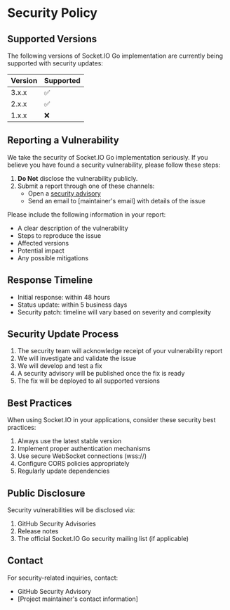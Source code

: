 # Security Policy

## Supported Versions

The following versions of Socket.IO Go implementation are currently being supported with security updates:

| Version | Supported          |
| ------- | ------------------ |
| 3.x.x   | :white_check_mark: |
| 2.x.x   | :white_check_mark: |
| 1.x.x   | :x:                |

## Reporting a Vulnerability

We take the security of Socket.IO Go implementation seriously. If you believe you have found a security vulnerability, please follow these steps:

1. **Do Not** disclose the vulnerability publicly.
2. Submit a report through one of these channels:
   - Open a [security advisory](https://github.com/zishang520/socket.io/security/advisories/new)
   - Send an email to [maintainer's email] with details of the issue

Please include the following information in your report:

- A clear description of the vulnerability
- Steps to reproduce the issue
- Affected versions
- Potential impact
- Any possible mitigations

## Response Timeline

- Initial response: within 48 hours
- Status update: within 5 business days
- Security patch: timeline will vary based on severity and complexity

## Security Update Process

1. The security team will acknowledge receipt of your vulnerability report
2. We will investigate and validate the issue
3. We will develop and test a fix
4. A security advisory will be published once the fix is ready
5. The fix will be deployed to all supported versions

## Best Practices

When using Socket.IO in your applications, consider these security best practices:

1. Always use the latest stable version
2. Implement proper authentication mechanisms
3. Use secure WebSocket connections (wss://)
4. Configure CORS policies appropriately
5. Regularly update dependencies

## Public Disclosure

Security vulnerabilities will be disclosed via:

1. GitHub Security Advisories
2. Release notes
3. The official Socket.IO Go security mailing list (if applicable)

## Contact

For security-related inquiries, contact:

- GitHub Security Advisory
- [Project maintainer's contact information]
